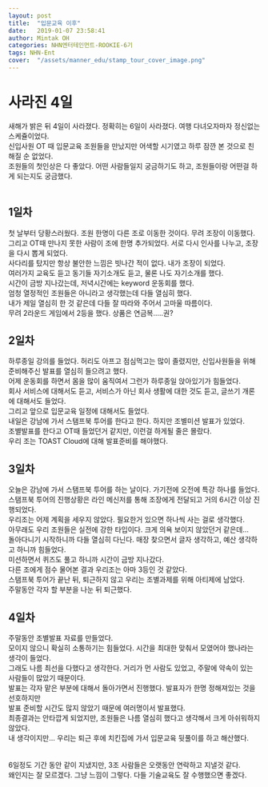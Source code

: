 ```yaml
---
layout: post
title:  "입문교육 이후"
date:   2019-01-07 23:58:41
author: Mintak OH
categories: NHN엔터테인먼트-ROOKIE-6기
tags: NHN-Ent
cover:  "/assets/manner_edu/stamp_tour_cover_image.png"
---
```


# 사라진 4일

새해가 밝은 뒤 4일이 사라졌다. 정확히는 6일이 사라졌다. 여행 다녀오자마자 정신없는 스케쥴이었다. <br/>
신입사원 OT 때 입문교육 조원들을 만났지만 어색할 시기였고 하루 잠깐 본 것으로 친해질 순 없었다. <br/>
조원들의 첫인상은 다 좋았다. 어떤 사람들일지 궁금하기도 하고, 조원들이랑 어떤걸 하게 되는지도 궁금했다. <br/>
<br/>

## 1일차

첫 날부터 당황스러웠다. 조원 한명이 다른 조로 이동한 것이다. 무려 조장이 이동했다. <br/>
그리고 OT때 만나지 못한 사람이 조에 한명 추가되었다. 서로 다시 인사를 나누고, 조장을 다시 뽑게 되었다. <br/>
사다리를 탔지만 항상 불안한 느낌은 빗나간 적이 없다. 내가 조장이 되었다. <br/>
여러가지 교육도 듣고 동기들 자기소개도 듣고, 물론 나도 자기소개를 했다. <br/>
시간이 금방 지나갔는데, 저녁시간에는 keyword 운동회를 했다. <br/>
엄청 열정적인 조원들은 아니라고 생각했는데 다들 열심히 했다. <br/> 
내가 제일 열심히 한 것 같은데 다들 잘 따라와 주어서 고마울 따름이다. <br/>
무려 2라운드 게임에서 2등을 했다. 상품은 연금복.....권? <br/>

## 2일차

하루종일 강의를 들었다. 허리도 아프고 점심먹고는 많이 졸렸지만, 신입사원들을 위해 준비해주신 발표를 열심히 들으려고 했다. <br/>
어제 운동회를 하면서 몸을 많이 움직여서 그런가 하루종일 앉아있기가 힘들었다. <br/>
회사 서비스에 대해서도 듣고, 서비스가 아닌 회사 생활에 대한 것도 듣고, 글쓰기 개론에 대해서도 들었다. <br/>
그리고 앞으로 입문교육 일정에 대해서도 들었다. <br/>
내일은 강남에 가서 스탬프북 투어를 한다고 한다. 하지만 조별미션 발표가 있었다. <br/>
조별발표를 한다고 OT때 들었던거 같지만, 이런걸 하게될 줄은 몰랐다. <br/>
우리 조는 TOAST Cloud에 대해 발표준비를 해야했다. </br>

## 3일차

오늘은 강남에 가서 스탬프북 투어를 하는 날이다. 가기전에 오전에 특강 하나를 들었다. </br>
스탬프북 투어의 진행상황은 라인 메신저를 통해 조장에게 전달되고 거의 6시간 이상 진행되었다.  </br>
우리조는 어제 계획을 세우지 않았다. 필요한거 있으면 하나씩 사는 걸로 생각했다. </br>
아무래도 우리 조원들은 실전에 강한 타입이다. 크게 의욕 보이지 않았던거 같은데...  </br>
돌아다니기 시작하니까 다들 열심히 다닌다. 매장 찾으면서 글자 생각하고, 예산 생각하고 하니까 힘들었다.  </br>
미션하면서 퀴즈도 풀고 하니까 시간이 금방 지나갔다.  </br>
다른 조에게 점수 물어본 결과 우리조는 아마 3등인 것 같았다.  </br>
스탬프북 투어가 끝난 뒤, 퇴근하지 않고 우리는 조별과제를 위해 아티제에 남았다.  </br>
주말동안 각자 할 부분을 나눈 뒤 퇴근했다.  </br>

## 4일차

주말동안 조별발표 자료를 만들었다. </br>
모이지 않으니 확실히 소통하기는 힘들었다. 시간을 최대한 맞춰서 모였어야 했나라는 생각이 들었다.  </br>
그래도 나름 최선을 다했다고 생각한다. 거리가 먼 사람도 있었고, 주말에 약속이 있는 사람들이 많았기 때문이다. </br>
발표는 각자 맡은 부분에 대해서 돌아가면서 진행했다. 발표자가 한명 정해져있는 것을 선호하지만  </br>
발표 준비할 시간도 많지 않았기 때문에 여러명이서 발표했다.  </br>
최종결과는 안타깝게 되었지만, 조원들은 나름 열심히 했다고 생각해서 크게 아쉬워하지 않았다.  </br>
내 생각이지만... 우리는 퇴근 후에 치킨집에 가서 입문교육 뒷풀이를 하고 해산했다.  </br>
</br>
</br>
6일정도 기간 동안 같이 지냈지만, 3조 사람들은 오랫동안 연락하고 지낼것 같다.  </br>
왜인지는 잘 모르겠다. 그냥 느낌이 그렇다. 다들 기술교육도 잘 수행했으면 좋겠다.
